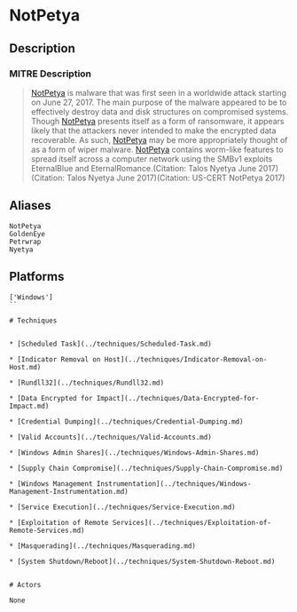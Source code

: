 
# NotPetya

## Description

### MITRE Description

> [NotPetya](https://attack.mitre.org/software/S0368) is malware that was first seen in a worldwide attack starting on June 27, 2017. The main purpose of the malware appeared to be to effectively destroy data and disk structures on compromised systems. Though [NotPetya](https://attack.mitre.org/software/S0368) presents itself as a form of ransomware, it appears likely that the attackers never intended to make the encrypted data recoverable. As such, [NotPetya](https://attack.mitre.org/software/S0368) may be more appropriately thought of as a form of wiper malware. [NotPetya](https://attack.mitre.org/software/S0368) contains worm-like features to spread itself across a computer network using the SMBv1 exploits EternalBlue and EternalRomance.(Citation: Talos Nyetya June 2017)(Citation: Talos Nyetya June 2017)(Citation: US-CERT NotPetya 2017)

## Aliases

```
NotPetya
GoldenEye
Petrwrap
Nyetya
```

## Platforms

```
['Windows']
``

# Techniques


* [Scheduled Task](../techniques/Scheduled-Task.md)

* [Indicator Removal on Host](../techniques/Indicator-Removal-on-Host.md)
    
* [Rundll32](../techniques/Rundll32.md)
    
* [Data Encrypted for Impact](../techniques/Data-Encrypted-for-Impact.md)
    
* [Credential Dumping](../techniques/Credential-Dumping.md)
    
* [Valid Accounts](../techniques/Valid-Accounts.md)
    
* [Windows Admin Shares](../techniques/Windows-Admin-Shares.md)
    
* [Supply Chain Compromise](../techniques/Supply-Chain-Compromise.md)
    
* [Windows Management Instrumentation](../techniques/Windows-Management-Instrumentation.md)
    
* [Service Execution](../techniques/Service-Execution.md)
    
* [Exploitation of Remote Services](../techniques/Exploitation-of-Remote-Services.md)
    
* [Masquerading](../techniques/Masquerading.md)
    
* [System Shutdown/Reboot](../techniques/System-Shutdown-Reboot.md)
    

# Actors

None
